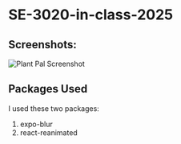 # SE-3020-in-class-2025


## Screenshots:


![Plant Pal Screenshot](./PlantPal.png)

## Packages Used

I used these two packages:

1. expo-blur
1. react-reanimated